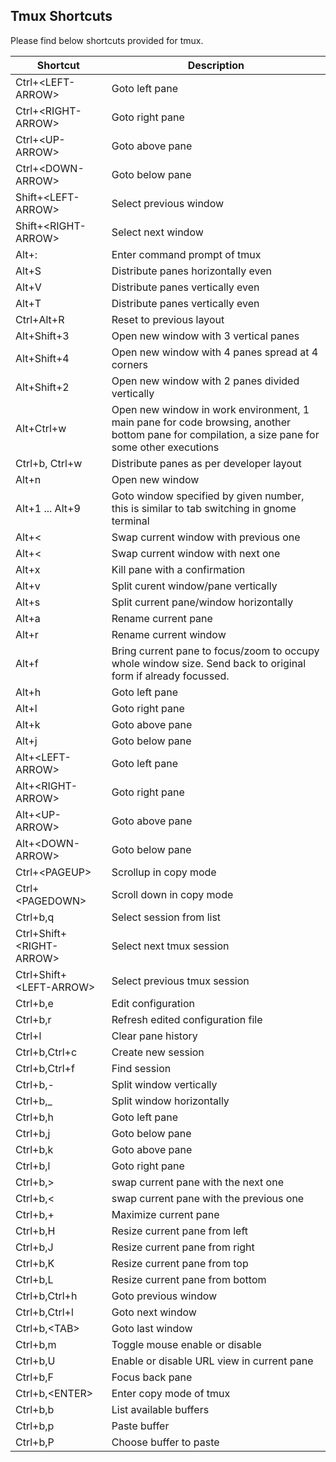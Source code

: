 ## Tmux Shortcuts

Please find below shortcuts provided for tmux.

|Shortcut|Description|
|---|---|
|Ctrl+\<LEFT-ARROW\>|Goto left pane|
|Ctrl+\<RIGHT-ARROW\>|Goto right pane|
|Ctrl+\<UP-ARROW\>|Goto above pane|
|Ctrl+\<DOWN-ARROW\>|Goto below pane|
|Shift+\<LEFT-ARROW\>|Select previous window|
|Shift+\<RIGHT-ARROW\>|Select next window|
|Alt+:|Enter command prompt of tmux|
|Alt+S|Distribute panes horizontally even|
|Alt+V|Distribute panes vertically even|
|Alt+T|Distribute panes vertically even|
|Ctrl+Alt+R|Reset to previous layout|
|Alt+Shift+3|Open new window with 3 vertical panes|
|Alt+Shift+4|Open new window with 4 panes spread at 4 corners|
|Alt+Shift+2|Open new window with 2 panes divided vertically|
|Alt+Ctrl+w|Open new window in work environment, 1 main pane for code browsing, another bottom pane for compilation, a size pane for some other executions|
|Ctrl+b, Ctrl+w|Distribute panes as per developer layout|
|Alt+n|Open new window|
|Alt+1 ... Alt+9|Goto window specified by given number, this is similar to tab switching in gnome terminal|
|Alt+\<|Swap current window with previous one|
|Alt+\<|Swap current window with next one|
|Alt+x|Kill pane with a confirmation|
|Alt+v|Split curent window/pane vertically|
|Alt+s|Split current pane/window horizontally|
|Alt+a|Rename current pane|
|Alt+r|Rename current window|
|Alt+f|Bring current pane to focus/zoom to occupy whole window size. Send back to original form if already focussed.|
|Alt+h|Goto left pane|
|Alt+l|Goto right pane|
|Alt+k|Goto above pane|
|Alt+j|Goto below pane|
|Alt+\<LEFT-ARROW\>|Goto left pane|
|Alt+\<RIGHT-ARROW\>|Goto right pane|
|Alt+\<UP-ARROW\>|Goto above pane|
|Alt+\<DOWN-ARROW\>|Goto below pane|
|Ctrl+\<PAGEUP\>|Scrollup in copy mode|
|Ctrl+\<PAGEDOWN\>|Scroll down in copy mode|
|Ctrl+b,q|Select session from list|
|Ctrl+Shift+\<RIGHT-ARROW\>|Select next tmux session|
|Ctrl+Shift+\<LEFT-ARROW\>|Select previous tmux session|
|Ctrl+b,e|Edit configuration|
|Ctrl+b,r|Refresh edited configuration file|
|Ctrl+l|Clear pane history|
|Ctrl+b,Ctrl+c|Create new session|
|Ctrl+b,Ctrl+f|Find session|
|Ctrl+b,-|Split window vertically|
|Ctrl+b,_|Split window horizontally|
|Ctrl+b,h|Goto left pane|
|Ctrl+b,j|Goto below pane|
|Ctrl+b,k|Goto above pane|
|Ctrl+b,l|Goto right pane|
|Ctrl+b,\>|swap current pane with the next one|
|Ctrl+b,\<|swap current pane with the previous one|
|Ctrl+b,+|Maximize current pane|
|Ctrl+b,H|Resize current pane from left|
|Ctrl+b,J|Resize current pane from right|
|Ctrl+b,K|Resize current pane from top|
|Ctrl+b,L|Resize current pane from bottom|
|Ctrl+b,Ctrl+h|Goto previous window|
|Ctrl+b,Ctrl+l|Goto next window|
|Ctrl+b,\<TAB\>|Goto last window|
|Ctrl+b,m|Toggle mouse enable or disable|
|Ctrl+b,U|Enable or disable URL view in current pane|
|Ctrl+b,F|Focus back pane|
|Ctrl+b,\<ENTER\>|Enter copy mode of tmux|
|Ctrl+b,b|List available buffers|
|Ctrl+b,p|Paste buffer|
|Ctrl+b,P|Choose buffer to paste|

